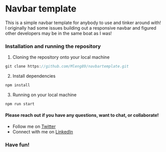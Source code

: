# Navbar template

This is a simple navbar template for anybody to use and tinker around with! I originally had some issues building out a responsive navbar and figured  other developers may be in the same boat as I was!  

### Installation and running the repository

1) Cloning the repository onto your local machine

```js
git clone https://github.com/Mleng89/navbartemplate.git
```

2) Install dependencies

 ```js
npm install
 ```

3) Running on your local machine

```js
npm run start
```



#### Please reach out if you have any questions, want to chat, or collaborate!
- Follow me on [Twitter](https://twitter.com/matthewleng)
- Connect with me on [LinkedIn](https://www.linkedin.com/in/matthew-leng/)








### Have fun! 
